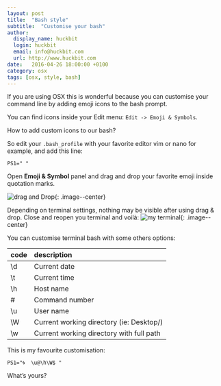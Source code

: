 ```yaml
---
layout: post
title:  "Bash style"
subtitle:  "Customise your bash"
author:
  display_name: huckbit
  login: huckbit
  email: info@huckbit.com
  url: http://www.huckbit.com
date:   2016-04-26 18:00:00 +0100
category: osx
tags: [osx, style, bash]
---
```

If you are using OSX this is wonderful because you can customise your command line by adding emoji icons to the bash prompt.

You can find icons inside your Edit menu: `Edit -> Emoji & Symbols`.

How to add custom icons to our bash?

So edit your `.bash_profile` with your favorite editor vim or nano for example, and add this line:

```
PS1=" "
```

Open **Emoji & Symbol** panel and drag and drop your favorite emoji inside quotation marks.

![drag and Drop](https://gitlab.com/huckbit/blog-images/raw/master/images/terminal-cust.gif){: .image--center}


Depending on terminal settings, nothing may be visible after using drag & drop. Close and reopen you terminal and voilà:
![my terminal](https://gitlab.com/huckbit/blog-images/raw/master/images/terminal-hb.png){: .image--center}

You can customise terminal bash with some others options:

| code   | description                             
|:-------|:----------------------------------------|
| \d     | Current date                             
| \t     | Current time                             
| \h     | Host name                                
| \#     | Command number                           
| \u     | User name                                
| \W     | Current working directory (ie: Desktop/)
| \w     | Current working directory with full path


This is my favourite customisation:

```
PS1="🌀  \u@\h\W$ "
```

What’s yours?
